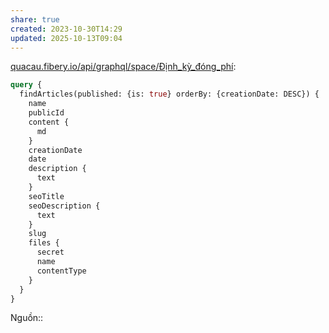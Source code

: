 ```yaml
---
share: true
created: 2023-10-30T14:29
updated: 2025-10-13T09:04
---
```

[quacau.fibery.io/api/graphql/space/Định\_kỳ\_đóng\_phí](https://quacau.fibery.io/api/graphql/space/Định_kỳ_đóng_phí):
```graphql
query {
  findArticles(published: {is: true} orderBy: {creationDate: DESC}) {
    name
    publicId
    content {
      md
    }
    creationDate
    date
    description {
      text
    }
    seoTitle
    seoDescription {
      text
    }
    slug
    files {
      secret
      name
      contentType
    }
  }
}
```
Nguồn:: 